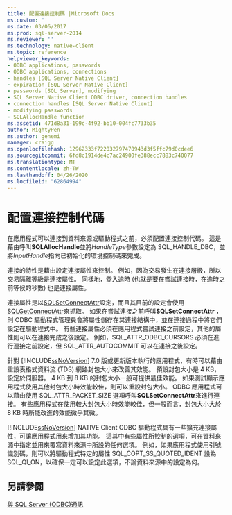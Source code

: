 ```yaml
---
title: 配置連接控制碼 |Microsoft Docs
ms.custom: ''
ms.date: 03/06/2017
ms.prod: sql-server-2014
ms.reviewer: ''
ms.technology: native-client
ms.topic: reference
helpviewer_keywords:
- ODBC applications, passwords
- ODBC applications, connections
- handles [SQL Server Native Client]
- expiration [SQL Server Native Client]
- passwords [SQL Server], modifying
- SQL Server Native Client ODBC driver, connection handles
- connection handles [SQL Server Native Client]
- modifying passwords
- SQLAllocHandle function
ms.assetid: 471d8a31-199c-4f92-bb10-004fc7733b35
author: MightyPen
ms.author: genemi
manager: craigg
ms.openlocfilehash: 12962333f722032797470943d3f5ffc79d0cdee6
ms.sourcegitcommit: 6fd8c1914de4c7ac24900fe388ecc7883c740077
ms.translationtype: MT
ms.contentlocale: zh-TW
ms.lasthandoff: 04/26/2020
ms.locfileid: "62864994"
---
```

# <a name="allocating-a-connection-handle"></a>配置連接控制代碼
  在應用程式可以連接到資料來源或驅動程式之前，必須配置連接控制代碼。 這是藉由呼叫**SQLAllocHandle**並將*HandleType*參數設定為 SQL_HANDLE_DBC，並將*InputHandle*指向已初始化的環境控制碼來完成。  
  
 連接的特性是藉由設定連接屬性來控制。 例如，因為交易發生在連接層級，所以交易隔離等級是連接屬性。 同樣地，登入逾時 (也就是要在嘗試連接時，在逾時之前等候的秒數) 也是連接屬性。  
  
 連接屬性是以[SQLSetConnectAttr](../native-client-odbc-api/sqlsetconnectattr.md)設定，而且其目前的設定會使用[SQLGetConnectAttr](../native-client-odbc-api/sqlgetconnectattr.md)來抓取。 如果在嘗試連接之前呼叫**SQLSetConnectAttr** ，則 ODBC 驅動程式管理員會將屬性儲存在其連接結構中，並在連接過程中將它們設定在驅動程式中。 有些連接屬性必須在應用程式嘗試連接之前設定，其他的屬性則可以在連接完成之後設定。 例如，SQL_ATTR_ODBC_CURSORS 必須在進行連接之前設定，但 SQL_ATTR_AUTOCOMMIT 可以在連接之後設定。  
  
 針對 [!INCLUDE[ssNoVersion](../../includes/ssnoversion-md.md)] 7.0 版或更新版本執行的應用程式，有時可以藉由重設表格式資料流 (TDS) 網路封包大小來改善其效能。 預設封包大小是 4 KB，設定於伺服器。 4 KB 到 8 KB 的封包大小一般可提供最佳效能。 如果測試顯示應用程式使用其他封包大小時效能較佳，則可以重設封包大小。 ODBC 應用程式可以藉由使用 SQL_ATTR_PACKET_SIZE 選項呼叫**SQLSetConnectAttr**來進行連接。 有些應用程式在使用較大封包大小時效能較佳，但一般而言，封包大小大於 8 KB 時所能改進的效能微乎其微。  
  
 [!INCLUDE[ssNoVersion](../../includes/ssnoversion-md.md)] NATIVE Client ODBC 驅動程式具有一些擴充連接屬性，可讓應用程式用來增加其功能。 這其中有些屬性所控制的選項，可在資料來源中指定並用來覆寫資料來源中所設的任何選項。 例如，如果應用程式使用引號識別碼，則可以將驅動程式特定的屬性 SQL_COPT_SS_QUOTED_IDENT 設為 SQL_QI_ON，以確保一定可以設定此選項，不論資料來源中的設定為何。  
  
## <a name="see-also"></a>另請參閱  
 [與 SQL Server &#40;ODBC&#41;通訊](communicating-with-sql-server-odbc.md)  
  
  
